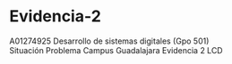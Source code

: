 # Evidencia-2
A01274925 
Desarrollo de sistemas digitales (Gpo 501)  
Situación Problema 
Campus Guadalajara 
Evidencia 2 LCD
